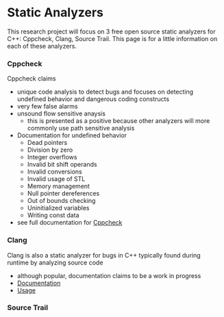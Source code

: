 # Static Analyzers
 This research project will focus on 3 free open source static analyzers for C++: Cppcheck, 
Clang, Source Trail. This page is for a little information on each of these analyzers. 

### Cppcheck
Cppcheck claims 
* unique code analysis to detect bugs and focuses on detecting undefined behavior and dangerous coding constructs
* very few false alarms
* unsound flow sensitive anaysis 
    * this is presented as a positive because other analyzers will more commonly use path sensitive analysis
* Documentation for undefined behavior
    * Dead pointers
    * Division by zero
    * Integer overflows
    * Invalid bit shift operands
    * Invalid conversions
    * Invalid usage of STL
    * Memory management
    * Null pointer dereferences
    * Out of bounds checking
    * Uninitialized variables
    * Writing const data
* see full documentation for [Cppcheck](http://cppcheck.sourceforge.net/)

### Clang
Clang is also a static analyzer for bugs in C++ typically found during runtime by analyzing source code
* although popular, documentation claims to be a work in progress
* [Documentation](https://clang-analyzer.llvm.org/scan-build.html)
* [Usage](https://clang-analyzer.llvm.org/scan-build.html#scanbuild_basicusage)

### Source Trail
